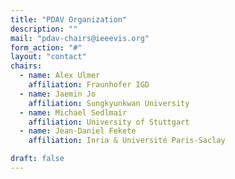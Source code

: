 ```yaml
---
title: "PDAV Organization"
description: ""
mail: "pdav-chairs@ieeevis.org"
form_action: "#"
layout: "contact"
chairs:
  - name: Alex Ulmer
    affiliation: Fraunhofer IGD
  - name: Jaemin Jo 
    affiliation: Sungkyunkwan University
  - name: Michael Sedlmair 
    affiliation: University of Stuttgart
  - name: Jean-Daniel Fekete 
    affiliation: Inria & Université Paris-Saclay

draft: false
---
```

